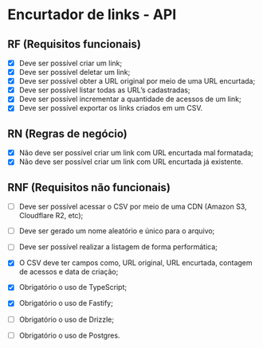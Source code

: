 
# Encurtador de links - API

## RF (Requisitos funcionais)

  - [x]  Deve ser possível criar um link;
  - [x]  Deve ser possível deletar um link;
  - [x]  Deve ser possível obter a URL original por meio de uma URL encurtada;
  - [x]  Deve ser possível listar todas as URL’s cadastradas;
  - [x]  Deve ser possível incrementar a quantidade de acessos de um link;
  - [x]  Deve ser possível exportar os links criados em um CSV.

## RN (Regras de negócio)

  - [x]  Não deve ser possível criar um link com URL encurtada mal formatada;
  - [x]  Não deve ser possível criar um link com URL encurtada já existente.

## RNF (Requisitos não funcionais)

  - [ ]  Deve ser possível acessar o CSV por meio de uma CDN (Amazon S3, Cloudflare R2, etc);
  - [ ]  Deve ser gerado um nome aleatório e único para o arquivo;
  - [ ]  Deve ser possível realizar a listagem de forma performática;
  - [x]  O CSV deve ter campos como, URL original, URL encurtada, contagem de acessos e data de criação;
  - [x] Obrigatório o uso de TypeScript;
  - [x] Obrigatório o uso de Fastify;
  - [ ] Obrigatório o uso de Drizzle;
  - [ ] Obrigatório o uso de Postgres.
    